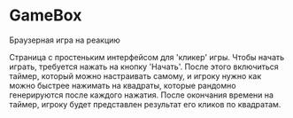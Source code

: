 # GameBox
Браузерная игра на реакцию

Страница с простеньким интерфейсом для 'кликер' игры. Чтобы начать играть, требуется нажать на кнопку 'Начать'.
После этого включиться таймер, который можно настраивать самому, и игроку нужно как можно быстрее нажимать на квадраты, которые рандомно генерируются после каждого нажатия.
После окончания времени на таймер, игроку будет представлен результат его кликов по квадратам.
